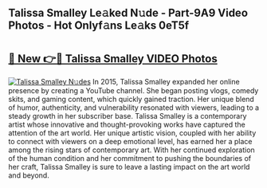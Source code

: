 ## Talissa Smalley Le𝚊ked N𝚞de - Part-9A9 Video Photos - Hot Onlyf𝚊ns Le𝚊ks 0eT5f

# <h2><a href="http://ab48737.deff.icu/?id=Talissa+Smalley">🔗 New 👉🔴 Talissa Smalley VIDEO Photos</a></h2>

[![Talissa Smalley N𝚞des](https://i.imgur.com/rIISA9y.gif)](http://ab48737.deff.icu/?id=Talissa+Smalley)
In 2015, Talissa Smalley expanded her online presence by creating a YouTube channel. She began posting vlogs, comedy skits, and gaming content, which quickly gained traction. Her unique blend of humor, authenticity, and vulnerability resonated with viewers, leading to a steady growth in her subscriber base. Talissa Smalley is a contemporary artist whose innovative and thought-provoking works have captured the attention of the art world. Her unique artistic vision, coupled with her ability to connect with viewers on a deep emotional level, has earned her a place among the rising stars of contemporary art. With her continued exploration of the human condition and her commitment to pushing the boundaries of her craft, Talissa Smalley is sure to leave a lasting impact on the art world and beyond.
